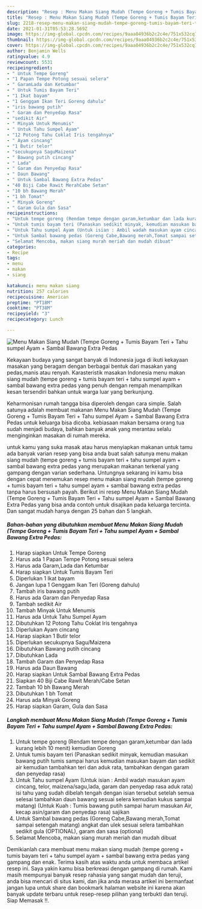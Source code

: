 ```yaml
---
description: "Resep : Menu Makan Siang Mudah (Tempe Goreng + Tumis Bayam Teri + Tahu sumpel Ayam + Sambal Bawang Extra Pedas Luar biasa"
title: "Resep : Menu Makan Siang Mudah (Tempe Goreng + Tumis Bayam Teri + Tahu sumpel Ayam + Sambal Bawang Extra Pedas Luar biasa"
slug: 2218-resep-menu-makan-siang-mudah-tempe-goreng-tumis-bayam-teri-tahu-sumpel-ayam-sambal-bawang-extra-pedas-luar-biasa
date: 2021-01-31T05:53:28.569Z
image: https://img-global.cpcdn.com/recipes/9aaa04936b2c2c4e/751x532cq70/menu-makan-siang-mudah-tempe-goreng-tumis-bayam-teri-tahu-sumpel-ayam-sambal-bawang-extra-ped-foto-resep-utama.jpg
thumbnail: https://img-global.cpcdn.com/recipes/9aaa04936b2c2c4e/751x532cq70/menu-makan-siang-mudah-tempe-goreng-tumis-bayam-teri-tahu-sumpel-ayam-sambal-bawang-extra-ped-foto-resep-utama.jpg
cover: https://img-global.cpcdn.com/recipes/9aaa04936b2c2c4e/751x532cq70/menu-makan-siang-mudah-tempe-goreng-tumis-bayam-teri-tahu-sumpel-ayam-sambal-bawang-extra-ped-foto-resep-utama.jpg
author: Benjamin Wells
ratingvalue: 4.9
reviewcount: 5531
recipeingredient:
- " Untuk Tempe Goreng"
- "1 Papan Tempe Potong sesuai selera"
- " GaramLada dan Ketumbar"
- " Untuk Tumis Bayam Teri"
- "1 Ikat bayam"
- "1 Genggam Ikan Teri Goreng dahulu"
- "iris bawang putih"
- " Garam dan Penyedap Rasa"
- "sedikit Air"
- " Minyak Untuk Menumis"
- " Untuk Tahu Sumpel Ayam"
- "12 Potong Tahu Coklat Iris tengahnya"
- " Ayam cincang"
- "1 Butir telor"
- "secukupnya SaguMaizena"
- " Bawang putih cincang"
- " Lada"
- " Garam dan Penyedap Rasa"
- " Daun Bawang"
- " Untuk Sambal Bawang Extra Pedas"
- "40 Biji Cabe Rawit MerahCabe Setan"
- "10 bh Bawang Merah"
- "1 bh Tomat"
- " Minyak Goreng"
- " Garam Gula dan Sasa"
recipeinstructions:
- "Untuk tempe goreng (Rendam tempe dengan garam,ketumbar dan lada kurang lebih 10 menit) kemudian Goreng"
- "Untuk tumis bayam teri (Panaskan sedikit minyak, kemudian masukan bawang putih tumis sampai harus kemudian masukan bayam dan sedikit air kemudian tambahkan teri dan aduk rata, tambahkan dengan garam dan penyedap rasa)"
- "Untuk Tahu sumpel Ayam (Untuk isian : Ambil wadah masukan ayam cincang, telor, maizena/sagu,lada, garam dan penyedap rasa aduk rata) isi tahu yang sudah dibelah tengah dengan isian tersebut setelah semua selesai tambahkan daun bawang sesuai selera kemudian kukus sampai matang) (Untuk Kuah : Tumis bawang putih sampai harum masukan Air, kecap asin/garam dan penyedap rasa) sajikan"
- "Untuk Sambal bawang pedas (Goreng Cabe,Bawang merah,Tomat sampai setengah matang) angkat dan ulek sesuai selera tambahkan sedikit gula (OPTIONAL), garam dan sasa (optional)"
- "Selamat Mencoba, makan siang murah meriah dan mudah dibuat"
categories:
- Recipe
tags:
- menu
- makan
- siang

katakunci: menu makan siang 
nutrition: 257 calories
recipecuisine: American
preptime: "PT18M"
cooktime: "PT38M"
recipeyield: "3"
recipecategory: Lunch

---
```



![Menu Makan Siang Mudah (Tempe Goreng + Tumis Bayam Teri + Tahu sumpel Ayam + Sambal Bawang Extra Pedas](https://img-global.cpcdn.com/recipes/9aaa04936b2c2c4e/751x532cq70/menu-makan-siang-mudah-tempe-goreng-tumis-bayam-teri-tahu-sumpel-ayam-sambal-bawang-extra-ped-foto-resep-utama.jpg)

Kekayaan budaya yang sangat banyak di Indonesia juga di ikuti kekayaan masakan yang beragam dengan berbagai bentuk dari masakan yang pedas,manis atau renyah. Karasteristik masakan Indonesia menu makan siang mudah (tempe goreng + tumis bayam teri + tahu sumpel ayam + sambal bawang extra pedas yang penuh dengan rempah menampilkan kesan tersendiri bahkan untuk warga luar yang berkunjung.


Keharmonisan rumah tangga bisa diperoleh dengan cara simple. Salah satunya adalah membuat makanan Menu Makan Siang Mudah (Tempe Goreng + Tumis Bayam Teri + Tahu sumpel Ayam + Sambal Bawang Extra Pedas untuk keluarga bisa dicoba. kebiasaan makan bersama orang tua sudah menjadi budaya, bahkan banyak anak yang merantau selalu menginginkan masakan di rumah mereka.



untuk kamu yang suka masak atau harus menyiapkan makanan untuk tamu ada banyak varian resep yang bisa anda buat salah satunya menu makan siang mudah (tempe goreng + tumis bayam teri + tahu sumpel ayam + sambal bawang extra pedas yang merupakan makanan terkenal yang gampang dengan varian sederhana. Untungnya sekarang ini kamu bisa dengan cepat menemukan resep menu makan siang mudah (tempe goreng + tumis bayam teri + tahu sumpel ayam + sambal bawang extra pedas tanpa harus bersusah payah.
Berikut ini resep Menu Makan Siang Mudah (Tempe Goreng + Tumis Bayam Teri + Tahu sumpel Ayam + Sambal Bawang Extra Pedas yang bisa anda contoh untuk disajikan pada keluarga tercinta. Dan sangat mudah hanya dengan 25 bahan dan 5 langkah.


<!--inarticleads1-->

##### Bahan-bahan yang dibutuhkan membuat Menu Makan Siang Mudah (Tempe Goreng + Tumis Bayam Teri + Tahu sumpel Ayam + Sambal Bawang Extra Pedas:

1. Harap siapkan  Untuk Tempe Goreng
1. Harus ada 1 Papan Tempe Potong sesuai selera
1. Harus ada  Garam,Lada dan Ketumbar
1. Harap siapkan  Untuk Tumis Bayam Teri
1. Diperlukan 1 Ikat bayam
1. Jangan lupa 1 Genggam Ikan Teri (Goreng dahulu)
1. Tambah iris bawang putih
1. Harus ada  Garam dan Penyedap Rasa
1. Tambah sedikit Air
1. Tambah  Minyak Untuk Menumis
1. Harus ada  Untuk Tahu Sumpel Ayam
1. Dibutuhkan 12 Potong Tahu Coklat Iris tengahnya
1. Diperlukan  Ayam cincang
1. Harap siapkan 1 Butir telor
1. Diperlukan secukupnya Sagu/Maizena
1. Dibutuhkan  Bawang putih cincang
1. Dibutuhkan  Lada
1. Tambah  Garam dan Penyedap Rasa
1. Harus ada  Daun Bawang
1. Harap siapkan  Untuk Sambal Bawang Extra Pedas
1. Siapkan 40 Biji Cabe Rawit Merah/Cabe Setan
1. Tambah 10 bh Bawang Merah
1. Dibutuhkan 1 bh Tomat
1. Harus ada  Minyak Goreng
1. Harap siapkan  Garam, Gula dan Sasa




<!--inarticleads2-->

##### Langkah membuat  Menu Makan Siang Mudah (Tempe Goreng + Tumis Bayam Teri + Tahu sumpel Ayam + Sambal Bawang Extra Pedas:

1. Untuk tempe goreng (Rendam tempe dengan garam,ketumbar dan lada kurang lebih 10 menit) kemudian Goreng
1. Untuk tumis bayam teri (Panaskan sedikit minyak, kemudian masukan bawang putih tumis sampai harus kemudian masukan bayam dan sedikit air kemudian tambahkan teri dan aduk rata, tambahkan dengan garam dan penyedap rasa)
1. Untuk Tahu sumpel Ayam (Untuk isian : Ambil wadah masukan ayam cincang, telor, maizena/sagu,lada, garam dan penyedap rasa aduk rata) isi tahu yang sudah dibelah tengah dengan isian tersebut setelah semua selesai tambahkan daun bawang sesuai selera kemudian kukus sampai matang) (Untuk Kuah : Tumis bawang putih sampai harum masukan Air, kecap asin/garam dan penyedap rasa) sajikan
1. Untuk Sambal bawang pedas (Goreng Cabe,Bawang merah,Tomat sampai setengah matang) angkat dan ulek sesuai selera tambahkan sedikit gula (OPTIONAL), garam dan sasa (optional)
1. Selamat Mencoba, makan siang murah meriah dan mudah dibuat




Demikianlah cara membuat menu makan siang mudah (tempe goreng + tumis bayam teri + tahu sumpel ayam + sambal bawang extra pedas yang gampang dan enak. Terima kasih atas waktu anda untuk membaca artikel resep ini. Saya yakin kamu bisa berkreasi dengan gampang di rumah. Kami masih mempunyai banyak resep rahasia yang sangat mudah dan teruji, anda bisa mencari di situs kami, dan jika anda merasa artikel ini bermanfaat jangan lupa untuk share dan bookmark halaman website ini karena akan banyak update terbaru untuk resep-resep pilihan yang terbukti dan teruji. Siap Memasak !!. 
